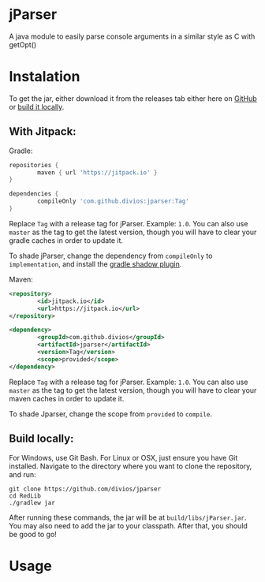 # jParser
A java module to easily parse console arguments in a similar style as C with getOpt()

# Instalation

To get the jar, either download it from the releases tab either here on [GitHub](https://github.com/divios/jParser/releases) or [build it locally](https://github.com/divios/jParser#build-locally).

## With Jitpack:

Gradle:

```groovy
repositories {
        maven { url 'https://jitpack.io' }
}

```

```groovy
dependencies {
        compileOnly 'com.github.divios:jparser:Tag'
}
```

Replace `Tag` with a release tag for jParser. Example: `1.0`. You can also use `master` as the tag to get the latest version, though you will have to clear your gradle caches in order to update it.

To shade jParser, change the dependency from `compileOnly` to `implementation`, and install the [gradle shadow plugin](https://github.com/johnrengelman/shadow).

Maven:

```xml
<repository>
        <id>jitpack.io</id>
        <url>https://jitpack.io</url>
</repository>
```

```xml
<dependency>
        <groupId>com.github.divios</groupId>
        <artifactId>jparser</artifactId>
        <version>Tag</version>
        <scope>provided</scope>
</dependency>
```
Replace `Tag` with a release tag for jParser. Example: `1.0`. You can also use `master` as the tag to get the latest version, though you will have to clear your maven caches in order to update it.

To shade Jparser, change the scope from `provided` to `compile`.

## Build locally:

For Windows, use Git Bash. For Linux or OSX, just ensure you have Git installed. Navigate to the directory where you want to clone the repository, and run:

```
git clone https://github.com/divios/jparser
cd RedLib
./gradlew jar
```

After running these commands, the jar will be at `build/libs/jParser.jar`.
You may also need to add the jar to your classpath. After that, you should be good to go!

# Usage




